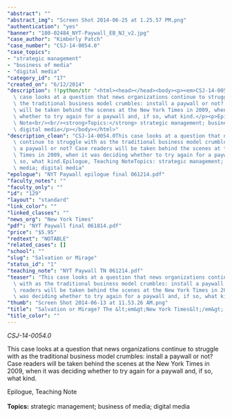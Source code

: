 ```yaml
---
"abstract": ""
"abstract_img": "Screen Shot 2014-06-25 at 1.25.57 PM.png"
"authentication": "yes"
"banner": "180-02484_NYT-Paywall_EB_NJ_v2.jpg"
"case_author": "Kimberly Patch"
"case_number": "CSJ-14-0054.0"
"case_topics":
- "strategic management"
- "business of media"
- "digital media"
"category_id": "17"
"created_on": "6/12/2014"
"description": !!python/str "<html><head></head><body><p><em>CSJ-14-0054.0</em></p><p>This\
  \ case looks at a question that news organizations continue to struggle with as\
  \ the traditional business model crumbles: install a paywall or not? Case readers\
  \ will be taken behind the scenes at the New York Times in 2009, when it was deciding\
  \ whether to try again for a paywall and, if so, what kind.</p><p>Epilogue, Teaching\
  \ Note<br/><br/><strong>Topics:</strong> strategic management; business of media;\
  \ digital media</p></body></html>"
"description_clean": "CSJ-14-0054.0This case looks at a question that news organizations\
  \ continue to struggle with as the traditional business model crumbles: install\
  \ a paywall or not? Case readers will be taken behind the scenes at the New York\
  \ Times in 2009, when it was deciding whether to try again for a paywall and, if\
  \ so, what kind.Epilogue, Teaching NoteTopics: strategic management; business of\
  \ media; digital media"
"epologue": "NYT Paywall epilogue final 061214.pdf"
"faculty_notes": ""
"faculty_only": ""
"id": "129"
"layout": "standard"
"link_color": ""
"linked_classes": ""
"news_org": "New York Times"
"pdf": "NYT Paywall final 061814.pdf"
"price": "$5.95"
"redtext": "NOTABLE"
"related_cases": []
"school": ""
"slug": "Salvation or Mirage"
"status_id": "1"
"teaching_note": "NYT Paywall TN 061214.pdf"
"teaser": "This case looks at a question that news organizations continue to struggle\
  \ with as the traditional business model crumbles: install a paywall or not? Case\
  \ readers will be taken behind the scenes at the New York Times in 2009, when it\
  \ was deciding whether to try again for a paywall and, if so, what kind."
"thumb": "Screen Shot 2014-06-13 at 11.53.26 AM.png"
"title": "Salvation or Mirage? The &lt;em&gt;New York Times&lt;/em&gt; Paywall"
"title_color": ""
---
```

<html><head></head><body><p><em>CSJ-14-0054.0</em></p><p>This case looks at a question that news organizations continue to struggle with as the traditional business model crumbles: install a paywall or not? Case readers will be taken behind the scenes at the New York Times in 2009, when it was deciding whether to try again for a paywall and, if so, what kind.</p><p>Epilogue, Teaching Note<br/><br/><strong>Topics:</strong> strategic management; business of media; digital media</p></body></html>
